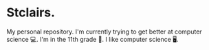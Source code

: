 # Stclairs.
My personal repository.
I'm currently trying to get better at computer science 💻.
I'm in the 11th grade 🏫.
I like computer science 🖥️.
